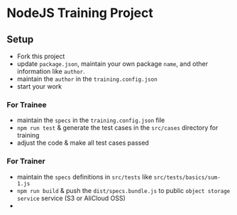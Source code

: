 # NodeJS Training Project

## Setup

* Fork this project
* update `package.json`, maintain your own package `name`, and other information like `author`.
* maintain the `author` in the `training.config.json`
* start your work

### For Trainee

* maintain the `specs` in the `training.config.json` file
* `npm run test` & generate the test cases in the `src/cases` directory for training
* adjust the code & make all test cases passed

### For Trainer

* maintain the `specs` definitions in `src/tests` like `src/tests/basics/sum-1.js`
* `npm run build` & push the `dist/specs.bundle.js` to public `object storage service` service (S3 or AliCloud OSS)
* 
